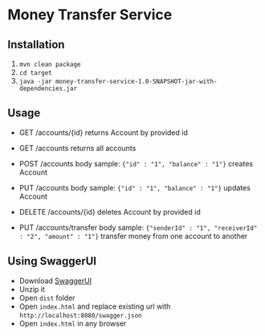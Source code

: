 # Money Transfer Service

## Installation
1. `mvn clean package`
2. `cd target`
3. `java -jar money-transfer-service-1.0-SNAPSHOT-jar-with-dependencies.jar`

## Usage
* GET /accounts/{id}
  returns Account by provided id

* GET /accounts
  returns all accounts

* POST /accounts
   body sample: `{"id" : "1", "balance" : "1"}`
   creates Account

* PUT /accounts
  body sample: `{"id" : "1", "balance" : "1"}`
  updates Account

* DELETE /accounts/{id}
  deletes Account by provided id

* PUT /accounts/transfer
  body sample: `{"senderId" : "1", "receiverId" : "2", "amount" : "1"}`
  transfer money  from one account to another

## Using SwaggerUI
* Download [SwaggerUI](https://github.com/swagger-api/swagger-ui)
* Unzip it
* Open `dist` folder
* Open `index.html` and replace existing url with `http://localhost:8080/swagger.json`
* Open `index.html` in any browser
